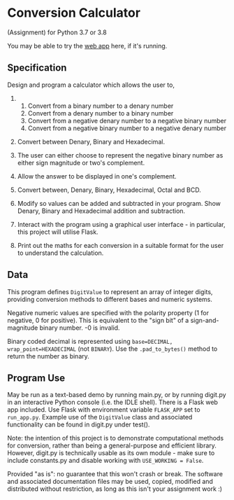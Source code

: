 # Conversion Calculator
(Assignment) for Python 3.7 or 3.8

You may be able to try the [web app](https://generic.eu.pythonanywhere.com/) here, if it's running.

## Specification
Design and program a calculator which allows the user to, 

1. 1. Convert from a binary number to a denary number 
   2. Convert from a denary number to a binary number 
   3. Convert from a negative denary number to a negative binary number 
   4. Convert from a negative binary number to a negative denary number 

2. Convert between Denary, Binary and Hexadecimal. 
3. The user can either choose to represent the negative binary number as either sign magnitude or two's complement. 
4. Allow the answer to be displayed in one's complement. 
5. Convert between, Denary, Binary, Hexadecimal, Octal and BCD. 
6. Modify so values can be added and subtracted in your program. Show Denary, Binary and Hexadecimal addition and subtraction. 
7. Interact with the program using a graphical user interface - in particular, this project will utilise Flask. 
8. Print out the maths for each conversion in a suitable format for the user to understand the calculation. 

## Data

This program defines `DigitValue` to represent an array of integer digits, providing conversion methods
to different bases and numeric systems.

Negative numeric values are specified with the polarity property (1 for negative, 0 for positive).
This is equivalent to the "sign bit" of a sign-and-magnitude binary number. -0 is invalid.

Binary coded decimal is represented using `base=DECIMAL, wrap_point=HEXADECIMAL` (not `BINARY`).
Use the `.pad_to_bytes()` method to return the number as binary.

## Program Use

May be run as a text-based demo by running main.py, or by running digit.py in an interactive Python console (i.e. the IDLE shell).
There is a Flask web app included. Use Flask with environment variable `FLASK_APP` set to `run_app.py`.
Example use of the `DigitValue` class and associated functionality can be found in digit.py under test().

Note: the intention of this project is to demonstrate computational methods for conversion,
rather than being a general-purpose and efficient library. However, digit.py is technically usable
as its own module - make sure to include constants.py and disable working with `USE_WORKING = False`.

Provided "as is": no guarantee that this won't crash or break. The software and associated documentation files
may be used, copied, modified and distributed without restriction, as long as this isn't your assignment work :)
